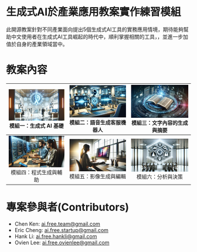 # 生成式AI於產業應用教案實作練習模組
此開源教案針對不同產業面向提出5個生成式AI工具的實務應用情境，期待能夠幫助中文使用者在生成式AI工具崛起的時代中，順利掌握相關的工具，，並進一步加值於自身的產業領域當中。

# 教案內容
| [![pic1](https://github.com/AI-FREE-Team/Generative-AI-Industrial-Case-Study/blob/main/pics/pic1.png)](https://github.com/AI-FREE-Team/Generative-AI-Industrial-Case-Study/tree/main/Topic%201%20Generative%20AI%20Fundamentals) 模組一：生成式 AI 基礎| [![pic2](https://github.com/AI-FREE-Team/Generative-AI-Industrial-Case-Study/blob/main/pics/pic2.png)](https://github.com/AI-FREE-Team/Generative-AI-Industrial-Case-Study/tree/main/Topic%202%20Voice%20Generation%20for%20Customer%20Service%20Bots) 模組二：語音生成客服機器人 | [![pic3](https://github.com/AI-FREE-Team/Generative-AI-Industrial-Case-Study/blob/main/pics/pic3.png)](https://github.com/AI-FREE-Team/Generative-AI-Industrial-Case-Study/tree/main/Topic%203%20Text%20Content%20Generation%20and%20Summarization) 模組三：文字內容的生成與摘要 |
| :---: | :---: | :---: |
| [![pic4](https://github.com/AI-FREE-Team/Generative-AI-Industrial-Case-Study/blob/main/pics/pic4.png)](https://github.com/AI-FREE-Team/Generative-AI-Industrial-Case-Study/tree/main/Topic%204%20Code%20Generation%20and%20Assistance) 模組四：程式生成與輔助 | [![pic5](https://github.com/AI-FREE-Team/Generative-AI-Industrial-Case-Study/blob/main/pics/pic5.png)](https://github.com/AI-FREE-Team/Generative-AI-Industrial-Case-Study/tree/main/Topic%205%20Image%20Generation%20and%20Editing) 模組五：影像生成與編輯 | [![pic6](https://github.com/AI-FREE-Team/Generative-AI-Industrial-Case-Study/blob/main/pics/pic6.png)](https://github.com/AI-FREE-Team/Generative-AI-Industrial-Case-Study/tree/main/Topic%206%20Analysis%20and%20Decision%20Making) 模組六：分析與決策 |

# 專案參與者(Contributors)
* Chen Ken: ai.free.team@gmail.com
* Eric Cheng: ai.free.startup@gmail.com
* Hank Li: ai.free.hankli@gmail.com
* Ovien Lee: ai.free.ovienlee@gmail.com